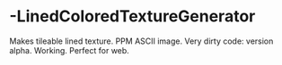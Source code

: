 # -LinedColoredTextureGenerator
Makes tileable lined texture. PPM ASCII image. Very dirty code: version alpha. Working. Perfect for web.
